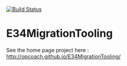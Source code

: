 [![Build Status](https://travis-ci.org/opcoach/E34MigrationTooling.svg?branch=master)](https://travis-ci.org/opcoach/E34MigrationTooling)

E34MigrationTooling
===================

See the home page project here : <a href="http://opcoach.github.io/E34MigrationTooling/">http://opcoach.github.io/E34MigrationTooling/</a>
